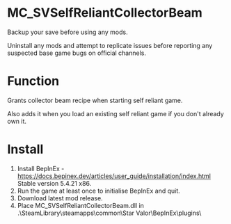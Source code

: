 # MC_SVSelfReliantCollectorBeam 
  
Backup your save before using any mods.  
  
Uninstall any mods and attempt to replicate issues before reporting any suspected base game bugs on official channels.  

Function 
=======  
Grants collector beam recipe when starting self reliant game.  
  
Also adds it when you load an existing self reliant game if you don't already own it.  
  
Install  
=======  
1. Install BepInEx - https://docs.bepinex.dev/articles/user_guide/installation/index.html Stable version 5.4.21 x86.  
2. Run the game at least once to initialise BepInEx and quit.  
3. Download latest mod release.  
4. Place MC_SVSelfReliantCollectorBeam.dll in .\SteamLibrary\steamapps\common\Star Valor\BepInEx\plugins\  
  
